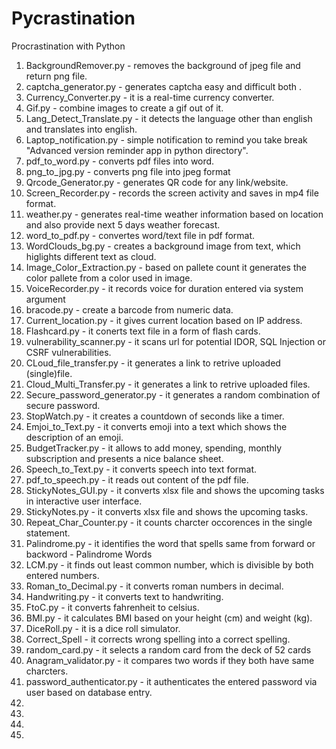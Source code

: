# Pycrastination
Procrastination with Python

1. BackgroundRemover.py - removes the background of jpeg file and return png file.
2. captcha_generator.py - generates captcha easy and difficult both .
3. Currency_Converter.py - it is a real-time currency converter.
4. Gif.py - combine images to create a gif out of it.
5. Lang_Detect_Translate.py - it detects the language other than english and translates into english.
6. Laptop_notification.py - simple notification to remind you take break "Advanced version reminder app in python directory".
7. pdf_to_word.py - converts pdf files into word.
8. png_to_jpg.py - converts png file into jpeg format
9. Qrcode_Generator.py - generates QR code for any link/website.
10. Screen_Recorder.py - records the screen activity and saves in mp4 file format.
11. weather.py - generates real-time weather information based on location and also provide next 5 days weather forecast.
12. word_to_pdf.py - convertes word/text file in pdf format.
13. WordClouds_bg.py - creates a background image from text, which higlights different text as cloud.
14. Image_Color_Extraction.py - based on pallete count it generates the color pallete from a color used in image.
15. VoiceRecorder.py - it records voice for duration entered via system argument
16. bracode.py - create a barcode from numeric data.
17. Current_location.py - it gives current location based on IP address.
18. Flashcard.py - it conerts text file in a form of flash cards.
19. vulnerability_scanner.py - it scans url for potential IDOR, SQL Injection or CSRF vulnerabilities.
20. CLoud_file_transfer.py - it generates a link to retrive uploaded (single)file.
21. Cloud_Multi_Transfer.py - it generates a link to retrive uploaded files.
22. Secure_password_generator.py - it generates a random combination of secure password.
23. StopWatch.py - it creates a countdown of seconds like a timer.
24. Emjoi_to_Text.py - it converts emoji into a text which shows the description of an emoji.
25. BudgetTracker.py - it allows to add money, spending, monthly subscription and presents a nice balance sheet.
26. Speech_to_Text.py - it converts speech into text format.
27. pdf_to_speech.py - it reads out content of the pdf file.
28. StickyNotes_GUI.py - it converts xlsx file and shows the upcoming tasks in interactive user interface.
29. StickyNotes.py - it converts xlsx file and shows the upcoming tasks.
30. Repeat_Char_Counter.py - it counts charcter occorences in the single statement.
31. Palindrome.py - it identifies the word that spells same from forward or backword - Palindrome Words
32. LCM.py - it finds out least common number, which is divisible by both entered numbers.
33. Roman_to_Decimal.py - it converts roman numbers in decimal.
34. Handwriting.py - it converts text to handwriting.
35. FtoC.py - it converts fahrenheit to celsius.
36. BMI.py - it calculates BMI based on your height (cm) and weight (kg).
37. DiceRoll.py - it is a dice roll simulator.
38. Correct_Spell - it corrects wrong spelling into a correct spelling.
39. random_card.py - it selects a random card from the deck of 52 cards
40. Anagram_validator.py - it compares two words if they both have same charcters.
41. password_authenticator.py - it authenticates the entered password via user based on database entry.
42. 
43. 
44. 
45. 

